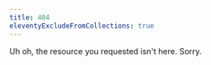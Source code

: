 ```yaml
---
title: 404
eleventyExcludeFromCollections: true
---
```

Uh oh, the resource you requested isn't here. Sorry.